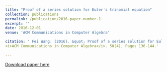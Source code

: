 ```yaml
---
title: "Proof of a series solution for Euler's trinomial equation"
collection: publications
permalink: /publication/2016-paper-number-1
excerpt: ''
date: 2016-12-01
venue: 'ACM Communications in Computer Algebra'

citation: ' Fei Wang. (2016). &quot; Proof of a series solution for Euler's trinomial equation. &quot; 
<i>ACM Communications in Computer Algebra</i>. 50(4), Pages 136-144.'

---
```


[Download paper here](https://doi.org/10.1145/3055282.3055284)
